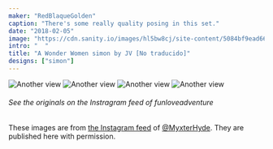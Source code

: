 ```yaml
---
maker: "RedBlaqueGolden"
caption: "There's some really quality posing in this set."
date: "2018-02-05"
image: "https://cdn.sanity.io/images/hl5bw8cj/site-content/5084bf9ead668c3ddd3a8ff4fd9a9ea4866d3d1a-1080x1080.jpg"
intro: "  "
title: "A Wonder Women simon by JV [No traducido]"
designs: ["simon"]
---
```


![Another view](https://posts.freesewing.org/uploads/wonder_woman_simon_view2_a8f4c2e951.jpg "Another view")
![Another view](https://posts.freesewing.org/uploads/wonder_woman_simon_view3_c4357bf70f.jpg "Another view")
![Another view](https://posts.freesewing.org/uploads/wonder_woman_simon_view4_b6b74a2fe6.jpg "Another view")
![Another view](https://posts.freesewing.org/uploads/wonder_woman_simon_view5_6e42e949af.jpg "Another view")

<Note>

###### See the originals on the Instragram feed of funloveadventure

These images are from 
[the Instagram feed](https://www.instagram.com/myxterhyde/)
of [@MyxterHyde](/users/MyxterHyde).
They are published here with permission.

</Note>
